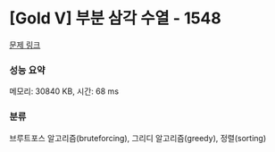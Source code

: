 # [Gold V] 부분 삼각 수열 - 1548 

[문제 링크](https://www.acmicpc.net/problem/1548) 

### 성능 요약

메모리: 30840 KB, 시간: 68 ms

### 분류

브루트포스 알고리즘(bruteforcing), 그리디 알고리즘(greedy), 정렬(sorting)

